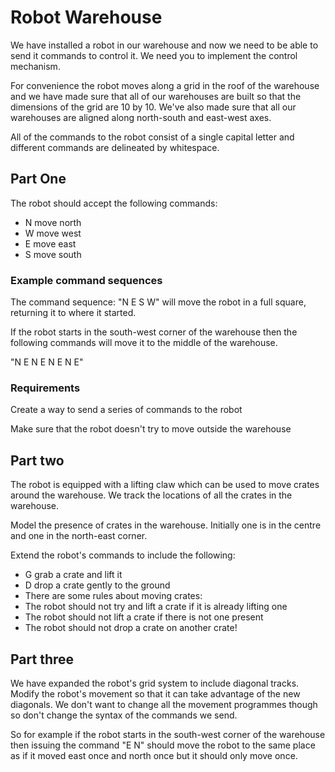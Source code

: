 # Robot Warehouse
We have installed a robot in our warehouse and now we need to be able to send it commands to control it. We need you to implement the control mechanism.

For convenience the robot moves along a grid in the roof of the warehouse and we have made sure that all of our warehouses are built so that the dimensions of the grid are 10 by 10. We've also made sure that all our warehouses are aligned along north-south and east-west axes.

All of the commands to the robot consist of a single capital letter and different commands are delineated by whitespace.

## Part One
The robot should accept the following commands:
 - N move north
 - W move west
 - E move east
 - S move south

### Example command sequences
The command sequence: "N E S W" will move the robot in a full square, returning it to where it started.

If the robot starts in the south-west corner of the warehouse then the following commands will move it to the middle of the warehouse.

"N E N E N E N E"

### Requirements
Create a way to send a series of commands to the robot

Make sure that the robot doesn't try to move outside the warehouse
 
 
## Part two
The robot is equipped with a lifting claw which can be used to move crates around the warehouse. We track the locations of all the crates in the warehouse.

Model the presence of crates in the warehouse. Initially one is in the centre and one in the north-east corner.

Extend the robot's commands to include the following:

- G grab a crate and lift it
- D drop a crate gently to the ground
- There are some rules about moving crates:
- The robot should not try and lift a crate if it is already lifting one
- The robot should not lift a crate if there is not one present
- The robot should not drop a crate on another crate!

## Part three
We have expanded the robot's grid system to include diagonal tracks. Modify the robot's movement so that it can take advantage of the new diagonals. We don't want to change all the movement programmes though so don't change the syntax of the commands we send.

So for example if the robot starts in the south-west corner of the warehouse then issuing the command "E N" should move the robot to the same place as if it moved east once and north once but it should only move once.


